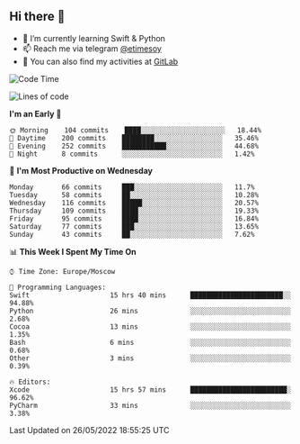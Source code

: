 ## Hi there 👋
- 🌱 I’m currently learning Swift & Python
- 📫 Reach me via telegram [@etimesoy](https://t.me/etimesoy/)
- 🦊 You can also find my activities at [GitLab](https://gitlab.com/etimesoy)

<!--START_SECTION:waka-->
![Code Time](http://img.shields.io/badge/Code%20Time-0%20secs-blue)

![Lines of code](https://img.shields.io/badge/From%20Hello%20World%20I%27ve%20Written-187%20Thousand%20lines%20of%20code-blue)

**I'm an Early 🐤** 

```text
🌞 Morning    104 commits    ████░░░░░░░░░░░░░░░░░░░░░   18.44% 
🌆 Daytime    200 commits    ████████░░░░░░░░░░░░░░░░░   35.46% 
🌃 Evening    252 commits    ███████████░░░░░░░░░░░░░░   44.68% 
🌙 Night      8 commits      ░░░░░░░░░░░░░░░░░░░░░░░░░   1.42%

```
📅 **I'm Most Productive on Wednesday** 

```text
Monday       66 commits     ███░░░░░░░░░░░░░░░░░░░░░░   11.7% 
Tuesday      58 commits     ██░░░░░░░░░░░░░░░░░░░░░░░   10.28% 
Wednesday    116 commits    █████░░░░░░░░░░░░░░░░░░░░   20.57% 
Thursday     109 commits    ████░░░░░░░░░░░░░░░░░░░░░   19.33% 
Friday       95 commits     ████░░░░░░░░░░░░░░░░░░░░░   16.84% 
Saturday     77 commits     ███░░░░░░░░░░░░░░░░░░░░░░   13.65% 
Sunday       43 commits     ██░░░░░░░░░░░░░░░░░░░░░░░   7.62%

```


📊 **This Week I Spent My Time On** 

```text
⌚︎ Time Zone: Europe/Moscow

💬 Programming Languages: 
Swift                    15 hrs 40 mins      ███████████████████████░░   94.88% 
Python                   26 mins             ░░░░░░░░░░░░░░░░░░░░░░░░░   2.68% 
Cocoa                    13 mins             ░░░░░░░░░░░░░░░░░░░░░░░░░   1.35% 
Bash                     6 mins              ░░░░░░░░░░░░░░░░░░░░░░░░░   0.68% 
Other                    3 mins              ░░░░░░░░░░░░░░░░░░░░░░░░░   0.39%

🔥 Editors: 
Xcode                    15 hrs 57 mins      ████████████████████████░   96.62% 
PyCharm                  33 mins             ░░░░░░░░░░░░░░░░░░░░░░░░░   3.38%

```


 Last Updated on 26/05/2022 18:55:25 UTC
<!--END_SECTION:waka-->
